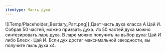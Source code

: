 ```yaml
---
itemtype: Часть духа
---
```

![[Temp/Placeholder_Bestiary_Part.png]]
Дает часть духа класса A Цай И. Собрав 50 частей, можно призвать духа. Из 50 частей духа можно синтезировать ларь духа. В ларе можно получить на выбор духа: Цай И либо Блеск · Цай И. Если дух достиг максимальной звездности, вы получите пыль духа х4.
